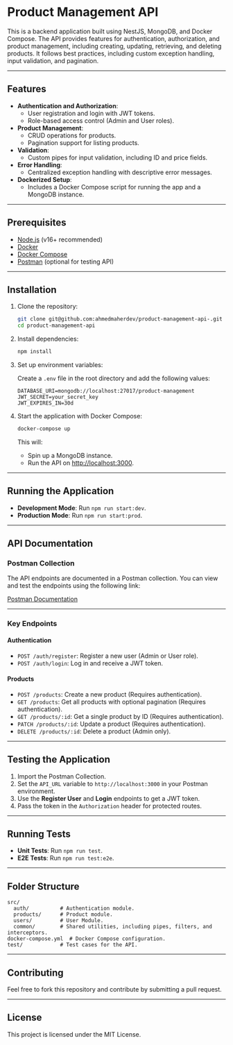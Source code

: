 
# Product Management API

This is a backend application built using NestJS, MongoDB, and Docker Compose. The API provides features for authentication, authorization, and product management, including creating, updating, retrieving, and deleting products. It follows best practices, including custom exception handling, input validation, and pagination.

---

## Features

- **Authentication and Authorization**:
  - User registration and login with JWT tokens.
  - Role-based access control (Admin and User roles).
- **Product Management**:
  - CRUD operations for products.
  - Pagination support for listing products.
- **Validation**:
  - Custom pipes for input validation, including ID and price fields.
- **Error Handling**:
  - Centralized exception handling with descriptive error messages.
- **Dockerized Setup**:
  - Includes a Docker Compose script for running the app and a MongoDB instance.

---

## Prerequisites

- [Node.js](https://nodejs.org/) (v16+ recommended)
- [Docker](https://www.docker.com/)
- [Docker Compose](https://docs.docker.com/compose/)
- [Postman](https://www.postman.com/) (optional for testing API)

---

## Installation

1. Clone the repository:

   ```bash
   git clone git@github.com:ahmedmaherdev/product-management-api-.git
   cd product-management-api
   ```

2. Install dependencies:

   ```bash
   npm install
   ```

3. Set up environment variables:

   Create a `.env` file in the root directory and add the following values:

   ```env
   DATABASE_URI=mongodb://localhost:27017/product-management
   JWT_SECRET=your_secret_key
   JWT_EXPIRES_IN=30d
   ```

4. Start the application with Docker Compose:

   ```bash
   docker-compose up
   ```

   This will:
   - Spin up a MongoDB instance.
   - Run the API on [http://localhost:3000](http://localhost:3000).

---

## Running the Application

- **Development Mode**: Run `npm run start:dev`.
- **Production Mode**: Run `npm run start:prod`.

---

## API Documentation

### Postman Collection

The API endpoints are documented in a Postman collection. You can view and test the endpoints using the following link:

[Postman Documentation](https://documenter.getpostman.com/view/17068729/2sAYBVgWSa)

---

### Key Endpoints

#### Authentication

- `POST /auth/register`: Register a new user (Admin or User role).
- `POST /auth/login`: Log in and receive a JWT token.

#### Products

- `POST /products`: Create a new product (Requires authentication).
- `GET /products`: Get all products with optional pagination (Requires authentication).
- `GET /products/:id`: Get a single product by ID (Requires authentication).
- `PATCH /products/:id`: Update a product (Requires authentication).
- `DELETE /products/:id`: Delete a product (Admin only).

---

## Testing the Application

1. Import the Postman Collection.
2. Set the `API_URL` variable to `http://localhost:3000` in your Postman environment.
3. Use the **Register User** and **Login** endpoints to get a JWT token.
4. Pass the token in the `Authorization` header for protected routes.

---

## Running Tests

- **Unit Tests**: Run `npm run test`.
- **E2E Tests**: Run `npm run test:e2e`.

---

## Folder Structure

```plaintext
src/
  auth/          # Authentication module.
  products/      # Product module.
  users/         # User Module.
  common/        # Shared utilities, including pipes, filters, and interceptors.
docker-compose.yml  # Docker Compose configuration.
test/            # Test cases for the API.
```

---

## Contributing

Feel free to fork this repository and contribute by submitting a pull request.

---

## License

This project is licensed under the MIT License.
